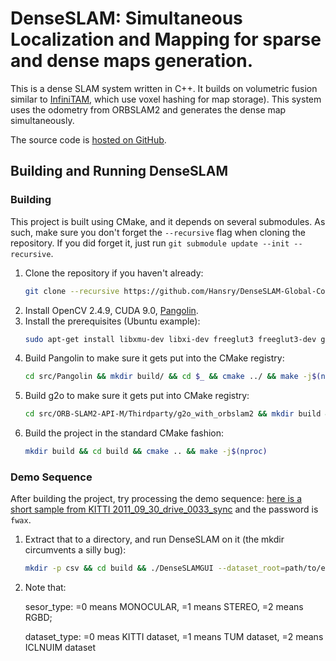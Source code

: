 # DenseSLAM: Simultaneous Localization and Mapping for sparse and dense maps generation.

This is a dense SLAM system written in C++. It builds on volumetric fusion similar to [InfiniTAM](https://github.com/victorprad/InfiniTAM), which use voxel hashing for map storage). This system uses the odometry from ORBSLAM2 and generates the dense map simultaneously. 

The source code is [hosted on GitHub](https://github.com/Hansry/DenseSLAM-Global-Consistency-h).

## Building and Running DenseSLAM

### Building 

This project is built using CMake, and it depends on several submodules. 
As such, make sure you don't forget the `--recursive` flag when cloning the 
repository. If you did
forget it, just run `git submodule update --init --recursive`.

 1. Clone the repository if you haven't already:
    ```bash
    git clone --recursive https://github.com/Hansry/DenseSLAM-Global-Consistency-h
    ```
 2. Install OpenCV 2.4.9, CUDA 9.0, [Pangolin](https://github.com/stevenlovegrove/Pangolin.git).
 3. Install the prerequisites (Ubuntu example):
    ```bash
    sudo apt-get install libxmu-dev libxi-dev freeglut3 freeglut3-dev glew-utils libglew-dev libglew-dbg libpthread-stubs0-dev binutils-dev libgflags-dev libpng++-dev libeigen3-dev
    ```
 4. Build Pangolin to make sure it gets put into the CMake registry:
    ```bash
    cd src/Pangolin && mkdir build/ && cd $_ && cmake ../ && make -j$(nproc)
    ```
 5. Build g2o to make sure it gets put into CMake registry:
    ```bash
    cd src/ORB-SLAM2-API-M/Thirdparty/g2o_with_orbslam2 && mkdir build && cd build && cmake .. && make -j$(nproc) && sudo make install
    ```
 6. Build the project in the standard CMake fashion:
    ```bash
    mkdir build && cd build && cmake .. && make -j$(nproc)
    ```

### Demo Sequence
  After building the project, try processing the demo sequence: [here is a short sample from KITTI 2011_09_30_drive_0033_sync](https://pan.baidu.com/s/1Ufy_I_Uc2dTlzvnhqiKdeQ) and the password is `fwax`.

  1. Extract that to a directory, and run DenseSLAM on it (the mkdir circumvents a silly bug):
        ```bash
        mkdir -p csv && cd build && ./DenseSLAMGUI --dataset_root=path/to/extracted/archive --dataset_root=../data/KITTI/2011_09_30_drive_0033_sync  --sensor_type=1 --dataset_type=0
        ```
  2. Note that:
     
     sesor_type:  =0 means MONOCULAR, =1 means STEREO, =2 means RGBD;

     dataset_type: =0 meas KITTI dataset, =1 means TUM dataset, =2 means ICLNUIM dataset

